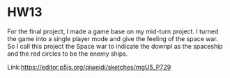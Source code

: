 # HW13
For the final project, I made a game base on my mid-turn project. I turned the game into a single player mode and give the feeling of the space war. So I call this project the Space war to indicate the downpl as the spaceship and the red circles to be the enemy ships.

Link:https://editor.p5js.org/qiweidi/sketches/mgU5_P729
